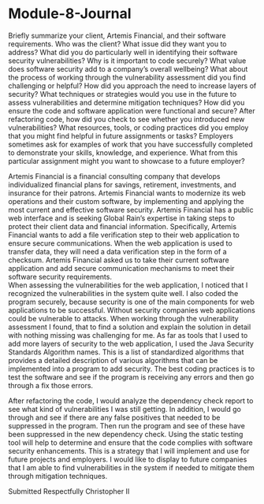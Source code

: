 # Module-8-Journal
Briefly summarize your client, Artemis Financial, and their software requirements. Who was the client? What issue did they want you to address?
What did you do particularly well in identifying their software security vulnerabilities? Why is it important to code securely? What value does software security add to a company’s overall wellbeing?
What about the process of working through the vulnerability assessment did you find challenging or helpful?
How did you approach the need to increase layers of security? What techniques or strategies would you use in the future to assess vulnerabilities and determine mitigation techniques?
How did you ensure the code and software application were functional and secure? After refactoring code, how did you check to see whether you introduced new vulnerabilities?
What resources, tools, or coding practices did you employ that you might find helpful in future assignments or tasks?
Employers sometimes ask for examples of work that you have successfully completed to demonstrate your skills, knowledge, and experience. What from this particular assignment might you want to showcase to a future employer?


Artemis Financial is a financial consulting company that develops individualized financial plans for savings, retirement, investments, and insurance for their patrons. Artemis Financial wants to modernize its web operations and their custom software, by implementing and applying the most current and effective software security. Artemis Financial has a public web interface and is seeking Global Rain’s expertise in taking steps to protect their client data and financial information. Specifically, Artemis Financial wants to add a file verification step to their web application to ensure secure communications. When the web application is used to transfer data, they will need a data verification step in the form of a checksum. Artemis Financial asked us to take their current software application and add secure communication mechanisms to meet their software security requirements.  
When assessing the vulnerabilities for the web application, I noticed that I recognized the vulnerabilities in the system quite well. I also coded the program securely, because security is one of the main components for web applications to be successful. Without security companies web applications could be vulnerable to attacks.
When working through the vulnerability assessment I found, that to find a solution and explain the solution in detail with nothing missing was challenging for me. As far as tools that I used to add more layers of security to the web application, I used the Java Security Standards Algorithm names. This is a list of standardized algorithms that provides a detailed description of various algorithms that can be implemented into a program to add security. The best coding practices is to test the software and see if the program is receiving any errors and then go through a fix those errors.

After refactoring the code, I would analyze the dependency check report to see what kind of vulnerabilities I was still getting. In addition, I would go through and see if there are any false positives that needed to be suppressed in the program. Then run the program and see of these have been suppressed in the new dependency check. Using the static testing tool will help to determine and ensure that the code complies with software security enhancements. This is a strategy that I will implement and use for future projects and employers. I would like to display to future companies that I am able to find vulnerabilities in the system if needed to mitigate them through mitigation techniques.


Submitted Respectfully
Christopher II
